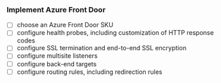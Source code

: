 ### Implement Azure Front Door
- [ ] choose an Azure Front Door SKU
- [ ] configure health probes, including customization of HTTP response codes
- [ ] configure SSL termination and end-to-end SSL encryption
- [ ] configure multisite listeners
- [ ] configure back-end targets
- [ ] configure routing rules, including redirection rules